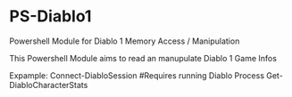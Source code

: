# PS-Diablo1
Powershell Module for Diablo 1 Memory Access / Manipulation

This Powershell Module aims to read an manupulate Diablo 1 Game Infos

Expample:
 Connect-DiabloSession #Requires running Diablo Process
 Get-DiabloCharacterStats
